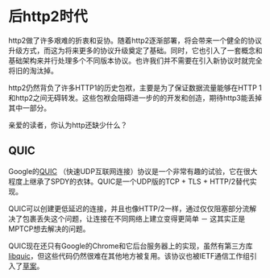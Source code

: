 # 后http2时代

http2做了许多艰难的折衷和妥协。随着http2逐渐部署，将会带来一个健全的协议升级方式，而这为将来更多的协议升级奠定了基础。同时，它也引入了一套概念和基础架构来并行处理多个不同版本协议。也许我们并不需要在引入新协议时就完全将旧的淘汰掉。

http2仍然背负了许多HTTP1的历史包袱，主要是为了保证数据流量能够在HTTP 1和http2之间无碍转发。这些包袱会阻碍进一步的的开发和创造，期待http3能丢掉其中一部分。

亲爱的读者，你认为http还缺少什么？

## QUIC

Google的[QUIC](https://www.chromium.org/quic) （快速UDP互联网连接）协议是一个非常有趣的试验，它在很大程度上继承了SPDY的衣钵。QUIC是一个UDP版的TCP + TLS + HTTP/2替代实现。

QUIC可以创建更低延迟的连接，并且也像HTTP/2一样，通过仅仅阻塞部分流解决了包裹丢失这个问题，让连接在不同网络上建立变得更简单 － 这其实正是MPTCP想去解决的问题。

QUIC现在还只有Google的Chrome和它后台服务器上的实现，虽然有第三方库[libquic](https://github.com/devsisters/libquic)，但这些代码仍然很难在其他地方被复用。该协议也被IETF通信工作组引入了[草案](http://tools.ietf.org/html/draft-tsvwg-quic-protocol-01)。

<!-- 后一个section需要review -->